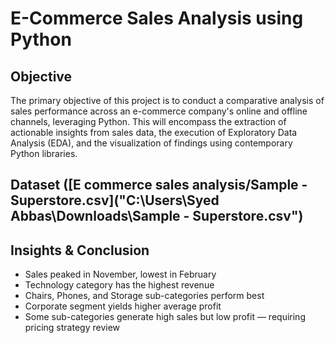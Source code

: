 # E-Commerce Sales Analysis using Python


## Objective 
The primary objective of this project is to conduct a comparative analysis of sales performance across an e-commerce company's online and offline channels, leveraging Python. This will encompass the extraction of actionable insights from sales data, the execution of Exploratory Data Analysis (EDA), and the visualization of findings using contemporary Python libraries.

## Dataset ([E commerce sales analysis/Sample - Superstore.csv]("C:\Users\Syed Abbas\Downloads\Sample - Superstore.csv")

## Insights & Conclusion 
- Sales peaked in November, lowest in February
- Technology category has the highest revenue
- Chairs, Phones, and Storage sub-categories perform best
- Corporate segment yields higher average profit
- Some sub-categories generate high sales but low profit — requiring pricing strategy review
